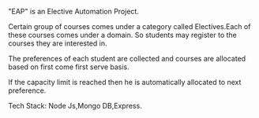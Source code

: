 "EAP" is an Elective Automation Project.

Certain group of courses comes under a category called Electives.Each of these courses comes under a domain. So students may register to the
courses they are interested in.

The preferences of each student are collected and courses are allocated based on first come first serve basis.

If the capacity limit is reached then he is automatically allocated to next preference.

Tech Stack:
 Node Js,Mongo DB,Express.
